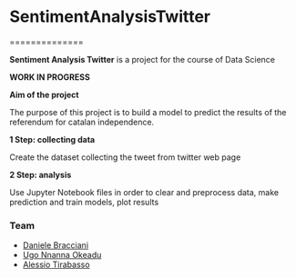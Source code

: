 # SentimentAnalysisTwitter
==============

**Sentiment Analysis Twitter** is a project for the course of Data Science

**WORK IN PROGRESS**

**Aim of the project** 

The purpose of this project is to build a model to predict the results of the referendum for catalan independence.

**1 Step: collecting data** 

Create the dataset collecting the tweet from twitter web page

**2 Step: analysis** 

Use Jupyter Notebook files in order to clear and preprocess data, make prediction and train models, plot results


### Team

- [Daniele Bracciani](https://it.linkedin.com/in/daniele-bracciani-74a64a36)
- [Ugo Nnanna Okeadu](https://it.linkedin.com/in/ugo-nnanna-okeadu-620165b8)
- [Alessio Tirabasso](https://www.linkedin.com/in/alessio-tirabasso-44a023140/)

